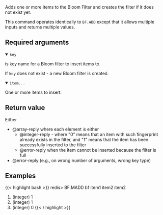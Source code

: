 Adds one or more items to the Bloom Filter and creates the filter if it does not exist yet.

This command operates identically to `BF.ADD` except that it allows multiple inputs and returns multiple values.

## Required arguments

<details open><summary><code>key</code></summary>

is key name for a Bloom filter to insert items to.

If `key` does not exist - a new Bloom filter is created.
</details>

<details open><summary><code>item...</code></summary>

One or more items to insert.
</details>

## Return value

Either

- @array-reply where each element is either
  - @integer-reply - where "0" means that an item with such fingerprint already exists in the filter, and "1" means that the item has been successfully inserted to the filter
  - @error-reply when the item cannot be inserted because the filter is full
- @error-reply (e.g., on wrong number of arguments, wrong key type)

## Examples

{{< highlight bash >}}
redis> BF.MADD bf item1 item2 item2
1) (integer) 1
2) (integer) 1
3) (integer) 0
{{< / highlight >}}
